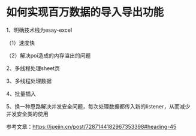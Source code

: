 # 如何实现百万数据的导入导出功能

1、明确技术栈为esay-excel

（1）速度快

（2）解决poi造成的内存溢出的问题

2、多线程处理sheet页

3、多线程处理数据

4、批量插入

5、换一种思路解决并发安全问题，每次处理数据都传入新的listener，从而减少并发安全类的使用

参考文章：https://juejin.cn/post/7287144182967353398#heading-45


